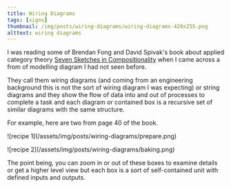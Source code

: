 ```yaml
---
title: Wiring Diagrams
tags: [signs]
thumbnail: /img/posts/wiring-diagrams/wiring-diagrams-420x255.png
alttext: wiring diagrams
---
```


I was reading some of Brendan Fong and David Spivak's book about applied category
theory <a href="http://math.mit.edu/~dspivak/teaching/sp18/7Sketches.pdf">Seven
Sketches in Compositionality</a> when I came across a from of modelling diagram I
had not seen before.

They call them wiring diagrams (and coming from an engineering background this is not
the sort of wiring diagram I was expecting) or string diagrams and they show the flow
of data into and out of processes to complete a task and each diagram or contained box
is a recursive set of similar diagrams with the same structure.

For example, here are two from page 40 of the book.

![recipe 1]\(/assets/img/posts/wiring-diagrams/prepare.png)

![recipe 2]\(/assets/img/posts/wiring-diagrams/baking.png)

The point being, you can zoom in or out of these boxes to examine details or get a higher
level view but each box is a sort of self-contained unit with defined inputs and outputs.
